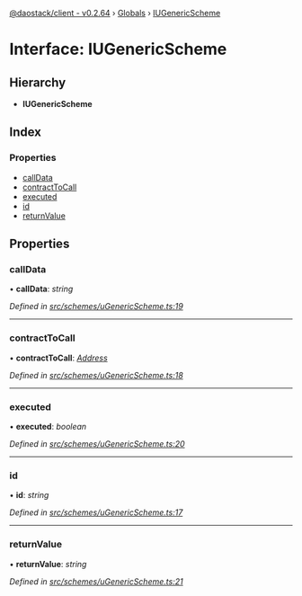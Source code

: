 [@daostack/client - v0.2.64](../README.md) › [Globals](../globals.md) › [IUGenericScheme](iugenericscheme.md)

# Interface: IUGenericScheme

## Hierarchy

* **IUGenericScheme**

## Index

### Properties

* [callData](iugenericscheme.md#calldata)
* [contractToCall](iugenericscheme.md#contracttocall)
* [executed](iugenericscheme.md#executed)
* [id](iugenericscheme.md#id)
* [returnValue](iugenericscheme.md#returnvalue)

## Properties

###  callData

• **callData**: *string*

*Defined in [src/schemes/uGenericScheme.ts:19](https://github.com/dorgtech/client/blob/19b4373/src/schemes/uGenericScheme.ts#L19)*

___

###  contractToCall

• **contractToCall**: *[Address](../globals.md#address)*

*Defined in [src/schemes/uGenericScheme.ts:18](https://github.com/dorgtech/client/blob/19b4373/src/schemes/uGenericScheme.ts#L18)*

___

###  executed

• **executed**: *boolean*

*Defined in [src/schemes/uGenericScheme.ts:20](https://github.com/dorgtech/client/blob/19b4373/src/schemes/uGenericScheme.ts#L20)*

___

###  id

• **id**: *string*

*Defined in [src/schemes/uGenericScheme.ts:17](https://github.com/dorgtech/client/blob/19b4373/src/schemes/uGenericScheme.ts#L17)*

___

###  returnValue

• **returnValue**: *string*

*Defined in [src/schemes/uGenericScheme.ts:21](https://github.com/dorgtech/client/blob/19b4373/src/schemes/uGenericScheme.ts#L21)*
